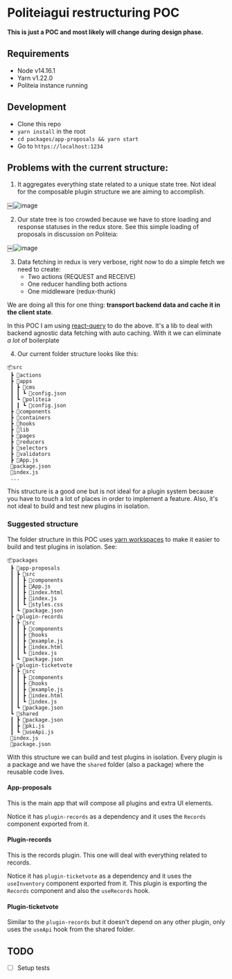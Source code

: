 # Politeiagui restructuring POC

**This is just a POC and most likely will change during design phase.**

## Requirements

* Node v14.16.1
* Yarn v1.22.0
* Politeia instance running

## Development

* Clone this repo
* `yarn install` in the root
* `cd packages/app-proposals && yarn start`
* Go to `https://localhost:1234`

## Problems with the current structure:

1. It aggregates everything state related to a unique state tree. Not ideal for the composable plugin structure we are aiming to accomplish.

￼![image](https://user-images.githubusercontent.com/13955303/116419419-6a86db80-a813-11eb-9278-23d648e8dfa4.png)

2. Our state tree is too crowded because we have to store loading and response statuses in the redux store. See this simple loading of proposals in discussion on Politeia:

￼![image](https://user-images.githubusercontent.com/13955303/116419463-76729d80-a813-11eb-9dfe-b7c3c2d6f465.png)

3. Data fetching in redux is very verbose, right now to do a simple fetch we need to create:
    * Two actions (REQUEST and RECEIVE)
    * One reducer handling both actions
    * One middleware (redux-thunk)

We are doing all this for one thing: **transport backend data and cache it in the client state**.

In this POC I am using [react-query](https://github.com/tannerlinsley/react-query) to do the above. It's a lib to deal with backend agnostic data fetching with auto caching. With it we can eliminate *a lot* of boilerplate

4. Our current folder structure looks like this:

```
📦src
 ┣ 📂actions
 ┣ 📂apps
 ┃ ┣ 📂cms
 ┃ ┃ ┗ 📜config.json
 ┃ ┗ 📂politeia
 ┃ ┃ ┗ 📜config.json
 ┣ 📂components
 ┣ 📂containers
 ┣ 📂hooks
 ┣ 📂lib
 ┣ 📂pages
 ┣ 📂reducers
 ┣ 📂selectors
 ┣ 📂validators
 ┣ 📜App.js
 📜package.json
 📜index.js
 ...
```

This structure is a good one but is not ideal for a plugin system because you have to touch a lot of places in order to implement a feature. Also, it's not ideal to build and test new plugins in isolation.

### Suggested structure ###

The folder structure in this POC uses [yarn workspaces](https://classic.yarnpkg.com/en/docs/workspaces/) to make it easier to build and test plugins in isolation. See:

```
📦packages
 ┣ 📂app-proposals
 ┃ ┣ 📂src
 ┃ ┃ ┣ 📂components
 ┃ ┃ ┣ 📜App.js
 ┃ ┃ ┣ 📜index.html
 ┃ ┃ ┣ 📜index.js
 ┃ ┃ ┗ 📜styles.css
 ┃ ┗ 📜package.json
 ┣ 📂plugin-records
 ┃ ┣ 📂src
 ┃ ┃ ┣ 📂components
 ┃ ┃ ┣ 📂hooks
 ┃ ┃ ┣ 📜example.js
 ┃ ┃ ┣ 📜index.html
 ┃ ┃ ┗ 📜index.js
 ┃ ┗ 📜package.json
 ┣ 📂plugin-ticketvote
 ┃ ┣ 📂src
 ┃ ┃ ┣ 📂components
 ┃ ┃ ┣ 📂hooks
 ┃ ┃ ┣ 📜example.js
 ┃ ┃ ┣ 📜index.html
 ┃ ┃ ┗ 📜index.js
 ┃ ┗ 📜package.json
 ┗ 📂shared
 ┃ ┣ 📜package.json
 ┃ ┣ 📜pki.js
 ┃ ┗ 📜useApi.js
 📜index.js
 📜package.json
 ```

 With this structure we can build and test plugins in isolation. Every plugin is a package and we have the `shared` folder (also a package) where the reusable code lives.

#### App-proposals

This is the main app that will compose all plugins and extra UI elements.

Notice it has `plugin-records` as a dependency and it uses the `Records` component exported from it.

#### Plugin-records

This is the records plugin. This one will deal with everything related to records.

Notice it has `plugin-ticketvote` as a dependency and it uses the `useInventory` component exported from it. This plugin is exporting the `Records` component and also the `useRecords` hook.

#### Plugin-ticketvote

Similar to the `plugin-records` but it doesn't depend on any other plugin, only uses the `useApi` hook from the shared folder.

## TODO

- [ ] Setup tests
